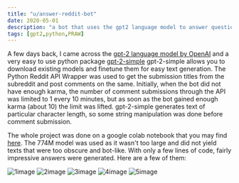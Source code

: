 ```yaml
---
title: "u/answer-reddit-bot"
date: 2020-05-01
description: "a bot that uses the gpt2 language model to answer questions on r/AskReddit"
tags: [gpt2,python,PRAW]
---
```

 A few days back, I came across the [gpt-2 language model by OpenAI](https://openai.com/blog/better-language-models/)
 and a very easy to use python package [gpt-2-simple](https://github.com/minimaxir/gpt-2-simple)
 gpt-2-simple allows you to download existing models and finetune them for easy text generation.
 The Python Reddit API Wrapper was used to get the submission titles from the subreddit and post comments on the same.
 Initially, when the bot did not have enough karma, the number of comment submissions through the API was limited to
 1 every 10 minutes, but as soon as the bot gained enough karma (about 10) the limit was lifted. 
 gpt-2-simple generates text of particular character length, so some string manipulation was done before comment submission. 
 
 The whole project was done on a google colab notebook that you may find [here](https://github.com/radhikatoshniwal/answer-reddit-bot/blob/master/answerbot774.ipynb).
 The 774M model was used as it wasn't too large and did not yield texts that were too obscure and bot-like.
 With only a few lines of code, fairly impressive answers were generated. Here are a few of them:
 
 ![1image](https://i.imgur.com/yxXTPBL.jpg)
 ![2image](https://i.imgur.com/SDAmWCB.jpg)
 ![3image](https://i.imgur.com/WlRKc5A.jpg)
 ![4image](https://i.imgur.com/astMPK7.jpg)
 ![5image](https://i.imgur.com/mtU5Awf.jpg)

